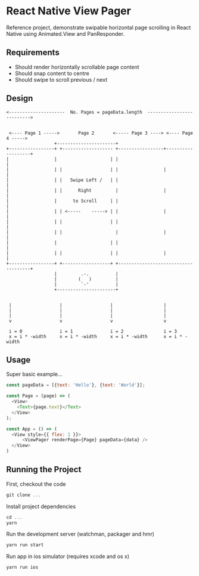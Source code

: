 # React Native View Pager

Reference project, demonstrate swipable horizontal page scrolling in React Native using Animated.View and PanResponder.


## Requirements

- Should render horizontally scrollable page content
- Should snap content to centre
- Should swipe to scroll previous / next


## Design


```                                                                                
<---------------------  No. Pages = pageData.length  -------------------------->
                                                                                
                                                                                
 <---- Page 1 ----->       Page 2       <----- Page 3 ----> <---- Page 4 -----> 
                  +----------------------+                                      
+-----------------+ +------------------- +-----------------+-------------------+
|                 |                    | |                                     |
|                 | |                  | |                 |                   |
|                 | |   Swipe Left /   | |                                     |
|                 | |      Right         |                 |                   |
|                 |      to Scroll     | |                                     |
|                 | | <-----    -----> | |                 |                   |
|                 | |                  | |                                     |
|                 | |                    |                 |                   |
|                 |                    | |                                     |
|                 | |                  | |                 |                   |
+-----------------+ +------------------+ +-------------------------------------+
                  |         .-.          |                                      
                  |        (   )         |                                      
                  |         `-'          |                                      
                  +----------------------+                                      
                                                                                
                                                                                
 |                  |                  |                   |                    
 |                  |                  |                   |                    
 |                  |                  |                   |                    
 v                  v                  v                   v                    
                                                                                
 i = 0              i = 1              i = 2               i = 3                
 x = i * -width     x = i * -width     x = i * -width      x = i * -width       
```                           


## Usage

Super basic example...

```javascript
const pageData = [{text: 'Hello'}, {text: 'World'}];

const Page = (page) => (
  <View>
    <Text>{page.text}</Text>
  </View>
);

const App = () => (
  <View style={{ flex: 1 }}>
      <ViewPager renderPage={Page} pageData={data} />
  </View>
)
```


## Running the Project

First, checkout the code

```javascript
git clone ...
```

Install project dependencies

```javascript
cd ...
yarn
```

Run the development server (watchman, packager and hmr)

```javascript
yarn run start
```

Run app in ios simulator (requires xcode and os x)

```javascript
yarn run ios
```
